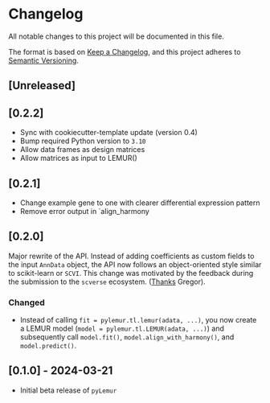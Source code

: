 # Changelog

All notable changes to this project will be documented in this file.

The format is based on [Keep a Changelog][],
and this project adheres to [Semantic Versioning][].

[keep a changelog]: https://keepachangelog.com/en/1.0.0/
[semantic versioning]: https://semver.org/spec/v2.0.0.html

## [Unreleased]

## [0.2.2]

-   Sync with cookiecutter-template update (version 0.4)
-   Bump required Python version to `3.10`
-   Allow data frames as design matrices
-   Allow matrices as input to LEMUR()

## [0.2.1]

-   Change example gene to one with clearer differential expression pattern
-   Remove error output in `align_harmony

## [0.2.0]

Major rewrite of the API. Instead of adding coefficients as custom fields
to the input `AnnData` object, the API now follows an object-oriented style
similar to scikit-learn or `SCVI`. This change was motivated by the feedback
during the submission to the `scverse` ecosystem.
([Thanks](<(https://github.com/scverse/ecosystem-packages/pull/156#issuecomment-2014676654)>) Gregor).

### Changed

-   Instead of calling `fit = pylemur.tl.lemur(adata, ...)`, you now create a LEMUR model
    (`model = pylemur.tl.LEMUR(adata, ...)`) and subsequently call `model.fit()`, `model.align_with_harmony()`,
    and `model.predict()`.

## [0.1.0] - 2024-03-21

-   Initial beta release of `pyLemur`
